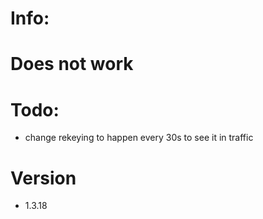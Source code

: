 # Info:


# Does not work

# Todo:
- change rekeying to happen every 30s to see it in traffic

# Version
- 1.3.18